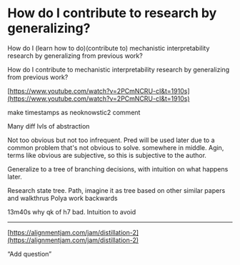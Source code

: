 # How do I contribute to research by generalizing?

How do I (learn how to do)(contribute to) mechanistic interpretability research by generalizing from previous work?

How do I contribute to mechanistic interpretability research by generalizing from previous work?

[https://www.youtube.com/watch?v=2PCmNCRU-cI&t=1910s](https://www.youtube.com/watch?v=2PCmNCRU-cI&t=1910s)

make timestamps as neoknowstic2 comment

Many diff lvls of abstraction

Not too obvious but not too infrequent. Pred will be used later due to a common problem that's not obvious to solve. somewhere in middle. Agin, terms like obvious are subjective, so this is subjective to the author.

Generalize to a tree of branching decisions, with intuition on what happens later.

Research state tree. Path, imagine it as tree based on other similar papers and walkthrus
Polya work backwards

13m40s why qk of h7 bad. Intuition to avoid

---

[https://alignmentjam.com/jam/distillation-2](https://alignmentjam.com/jam/distillation-2)

“Add question”